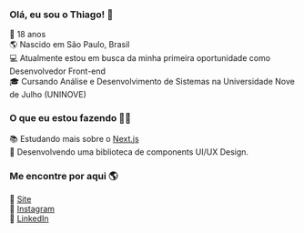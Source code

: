 ### Olá, eu sou o Thiago! 👋

🚀 18 anos <br>
🌎 Nascido em São Paulo, Brasil <br>
💻 Atualmente estou em busca da minha primeira oportunidade como Desenvolvedor Front-end <br>
🎓 Cursando Análise e Desenvolvimento de Sistemas na Universidade Nove de Julho (UNINOVE)<br>


### O que eu estou fazendo 👨‍💻

📚 Estudando mais sobre o [Next.js](https://nextjs.org/) <br>
💌 Desenvolvendo uma biblioteca de components UI/UX Design. <br>

### Me encontre por aqui 🌎

🚀 [Site](https://thiagomarim.vercel.app/) <br>
📸 [Instagram](https://instagram.com/thimarim) <br>
💼 [LinkedIn](https://www.linkedin.com/in/thiago-marim/) <br>
